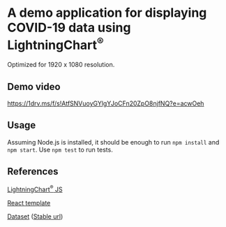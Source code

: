 # A demo application for displaying COVID-19 data using LightningChart<sup>&#174;</sup>

Optimized for 1920 x 1080 resolution.

## Demo video
 
https://1drv.ms/f/s!AtfSNVuoyGYlgYJoCFn20ZpO8njfNQ?e=acwOeh

## Usage

Assuming Node.js is installed, it should be enough to run `npm install` and `npm start`. Use `npm test` to run tests.

## References

[LightningChart<sup>&#174;</sup> JS](https://lightningchart.com/js-charts/)

[React template](https://github.com/Arction/lcjs-react-template)

[Dataset](https://docs.owid.io/projects/covid/en/latest/dataset.html) ([Stable url](https://covid.ourworldindata.org/))


